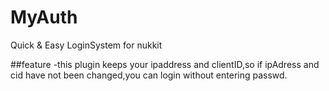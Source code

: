 # MyAuth
Quick &amp; Easy LoginSystem for nukkit

##feature
-this plugin keeps your ipaddress and clientID,so if ipAdress and cid have not been changed,you can login without entering passwd.
